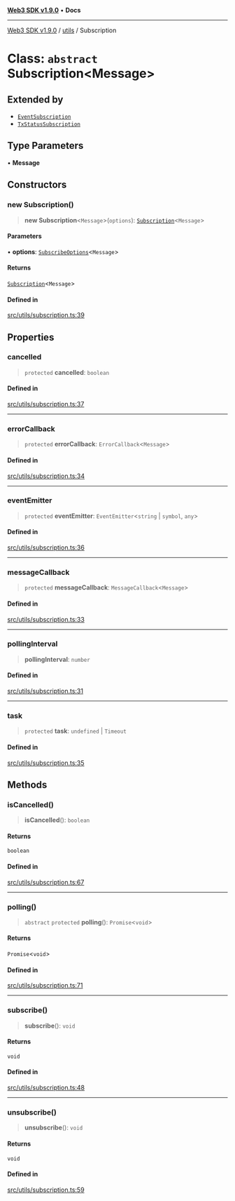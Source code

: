 [**Web3 SDK v1.9.0**](../../../README.md) • **Docs**

***

[Web3 SDK v1.9.0](../../../globals.md) / [utils](../README.md) / Subscription

# Class: `abstract` Subscription\<Message\>

## Extended by

- [`EventSubscription`](../../../classes/EventSubscription.md)
- [`TxStatusSubscription`](../../../classes/TxStatusSubscription.md)

## Type Parameters

• **Message**

## Constructors

### new Subscription()

> **new Subscription**\<`Message`\>(`options`): [`Subscription`](Subscription.md)\<`Message`\>

#### Parameters

• **options**: [`SubscribeOptions`](../interfaces/SubscribeOptions.md)\<`Message`\>

#### Returns

[`Subscription`](Subscription.md)\<`Message`\>

#### Defined in

[src/utils/subscription.ts:39](https://github.com/Mystic-Nayy/alephium-web3/blob/c1afd789a197ce5fe21f08c2965942090157c33d/packages/web3/src/utils/subscription.ts#L39)

## Properties

### cancelled

> `protected` **cancelled**: `boolean`

#### Defined in

[src/utils/subscription.ts:37](https://github.com/Mystic-Nayy/alephium-web3/blob/c1afd789a197ce5fe21f08c2965942090157c33d/packages/web3/src/utils/subscription.ts#L37)

***

### errorCallback

> `protected` **errorCallback**: `ErrorCallback`\<`Message`\>

#### Defined in

[src/utils/subscription.ts:34](https://github.com/Mystic-Nayy/alephium-web3/blob/c1afd789a197ce5fe21f08c2965942090157c33d/packages/web3/src/utils/subscription.ts#L34)

***

### eventEmitter

> `protected` **eventEmitter**: `EventEmitter`\<`string` \| `symbol`, `any`\>

#### Defined in

[src/utils/subscription.ts:36](https://github.com/Mystic-Nayy/alephium-web3/blob/c1afd789a197ce5fe21f08c2965942090157c33d/packages/web3/src/utils/subscription.ts#L36)

***

### messageCallback

> `protected` **messageCallback**: `MessageCallback`\<`Message`\>

#### Defined in

[src/utils/subscription.ts:33](https://github.com/Mystic-Nayy/alephium-web3/blob/c1afd789a197ce5fe21f08c2965942090157c33d/packages/web3/src/utils/subscription.ts#L33)

***

### pollingInterval

> **pollingInterval**: `number`

#### Defined in

[src/utils/subscription.ts:31](https://github.com/Mystic-Nayy/alephium-web3/blob/c1afd789a197ce5fe21f08c2965942090157c33d/packages/web3/src/utils/subscription.ts#L31)

***

### task

> `protected` **task**: `undefined` \| `Timeout`

#### Defined in

[src/utils/subscription.ts:35](https://github.com/Mystic-Nayy/alephium-web3/blob/c1afd789a197ce5fe21f08c2965942090157c33d/packages/web3/src/utils/subscription.ts#L35)

## Methods

### isCancelled()

> **isCancelled**(): `boolean`

#### Returns

`boolean`

#### Defined in

[src/utils/subscription.ts:67](https://github.com/Mystic-Nayy/alephium-web3/blob/c1afd789a197ce5fe21f08c2965942090157c33d/packages/web3/src/utils/subscription.ts#L67)

***

### polling()

> `abstract` `protected` **polling**(): `Promise`\<`void`\>

#### Returns

`Promise`\<`void`\>

#### Defined in

[src/utils/subscription.ts:71](https://github.com/Mystic-Nayy/alephium-web3/blob/c1afd789a197ce5fe21f08c2965942090157c33d/packages/web3/src/utils/subscription.ts#L71)

***

### subscribe()

> **subscribe**(): `void`

#### Returns

`void`

#### Defined in

[src/utils/subscription.ts:48](https://github.com/Mystic-Nayy/alephium-web3/blob/c1afd789a197ce5fe21f08c2965942090157c33d/packages/web3/src/utils/subscription.ts#L48)

***

### unsubscribe()

> **unsubscribe**(): `void`

#### Returns

`void`

#### Defined in

[src/utils/subscription.ts:59](https://github.com/Mystic-Nayy/alephium-web3/blob/c1afd789a197ce5fe21f08c2965942090157c33d/packages/web3/src/utils/subscription.ts#L59)
